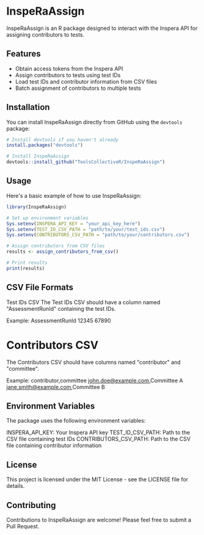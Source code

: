 # InspeRaAssign

InspeRaAssign is an R package designed to interact with the Inspera API for assigning contributors to tests.

## Features

- Obtain access tokens from the Inspera API
- Assign contributors to tests using test IDs
- Load test IDs and contributor information from CSV files
- Batch assignment of contributors to multiple tests

## Installation

You can install InspeRaAssign directly from GitHub using the `devtools` package:

```r
# Install devtools if you haven't already
install.packages("devtools")

# Install InspeRaAssign
devtools::install_github("ToolsCollectiveR/InspeRaAssign")
```

## Usage
Here's a basic example of how to use InspeRaAssign:
```r
library(InspeRaAssign)

# Set up environment variables
Sys.setenv(INSPERA_API_KEY = "your_api_key_here")
Sys.setenv(TEST_ID_CSV_PATH = "path/to/your/test_ids.csv")
Sys.setenv(CONTRIBUTORS_CSV_PATH = "path/to/your/contributors.csv")

# Assign contributors from CSV files
results <- assign_contributors_from_csv()

# Print results
print(results)
```

## CSV File Formats
Test IDs CSV
The Test IDs CSV should have a column named "AssessmentRunId" containing the test IDs.

Example:
AssessmentRunId
12345
67890


# Contributors CSV
The Contributors CSV should have columns named "contributor" and "committee".

Example:
contributor,committee
john.doe@example.com,Committee A
jane.smith@example.com,Committee B

## Environment Variables
The package uses the following environment variables:

INSPERA_API_KEY: Your Inspera API key
TEST_ID_CSV_PATH: Path to the CSV file containing test IDs
CONTRIBUTORS_CSV_PATH: Path to the CSV file containing contributor information
## License
This project is licensed under the MIT License - see the LICENSE file for details.

## Contributing
Contributions to InspeRaAssign are welcome! Please feel free to submit a Pull Request.